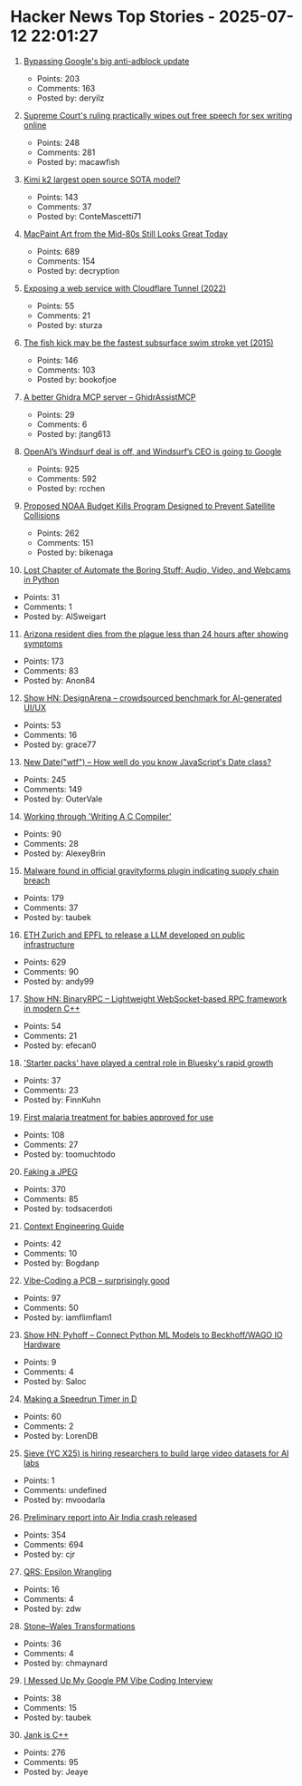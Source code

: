 # Hacker News Top Stories - 2025-07-12 22:01:27

1. [Bypassing Google's big anti-adblock update](https://0x44.xyz/blog/web-request-blocking/)
   - Points: 203
   - Comments: 163
   - Posted by: deryilz

2. [Supreme Court's ruling practically wipes out free speech for sex writing online](https://ellsberg.substack.com/p/free-speech)
   - Points: 248
   - Comments: 281
   - Posted by: macawfish

3. [Kimi k2 largest open source SOTA model?](https://github.com/MoonshotAI/Kimi-K2)
   - Points: 143
   - Comments: 37
   - Posted by: ConteMascetti71

4. [MacPaint Art from the Mid-80s Still Looks Great Today](https://blog.decryption.net.au/posts/macpaint.html)
   - Points: 689
   - Comments: 154
   - Posted by: decryption

5. [Exposing a web service with Cloudflare Tunnel (2022)](https://erisa.dev/exposing-a-web-service-with-cloudflare-tunnel/)
   - Points: 55
   - Comments: 21
   - Posted by: sturza

6. [The fish kick may be the fastest subsurface swim stroke yet (2015)](https://nautil.us/is-this-new-swim-stroke-the-fastest-yet-235511/)
   - Points: 146
   - Comments: 103
   - Posted by: bookofjoe

7. [A better Ghidra MCP server – GhidrAssistMCP](https://github.com/jtang613/GhidrAssistMCP)
   - Points: 29
   - Comments: 6
   - Posted by: jtang613

8. [OpenAI’s Windsurf deal is off, and Windsurf’s CEO is going to Google](https://www.theverge.com/openai/705999/google-windsurf-ceo-openai)
   - Points: 925
   - Comments: 592
   - Posted by: rcchen

9. [Proposed NOAA Budget Kills Program Designed to Prevent Satellite Collisions](https://skyandtelescope.org/astronomy-news/proposed-noaa-budget-kills-program-to-prevent-satellite-collisions/)
   - Points: 262
   - Comments: 151
   - Posted by: bikenaga

10. [Lost Chapter of Automate the Boring Stuff: Audio, Video, and Webcams in Python](https://inventwithpython.com/blog/lost-av-chapter.html)
   - Points: 31
   - Comments: 1
   - Posted by: AlSweigart

11. [Arizona resident dies from the plague less than 24 hours after showing symptoms](https://www.independent.co.uk/news/health/arizona-plague-death-cases-b2787325.html)
   - Points: 173
   - Comments: 83
   - Posted by: Anon84

12. [Show HN: DesignArena – crowdsourced benchmark for AI-generated UI/UX](https://www.designarena.ai/)
   - Points: 53
   - Comments: 16
   - Posted by: grace77

13. [New Date("wtf") – How well do you know JavaScript's Date class?](https://jsdate.wtf)
   - Points: 245
   - Comments: 149
   - Posted by: OuterVale

14. [Working through 'Writing A C Compiler'](https://jollygoodsw.wordpress.com/2025/03/13/working-through-writing-a-c-compiler/)
   - Points: 90
   - Comments: 28
   - Posted by: AlexeyBrin

15. [Malware found in official gravityforms plugin indicating supply chain breach](https://patchstack.com/articles/critical-malware-found-in-gravityforms-official-plugin-site/)
   - Points: 179
   - Comments: 37
   - Posted by: taubek

16. [ETH Zurich and EPFL to release a LLM developed on public infrastructure](https://ethz.ch/en/news-and-events/eth-news/news/2025/07/a-language-model-built-for-the-public-good.html)
   - Points: 629
   - Comments: 90
   - Posted by: andy99

17. [Show HN: BinaryRPC – Lightweight WebSocket-based RPC framework in modern C++](https://github.com/efecan0/binaryrpc-framework)
   - Points: 54
   - Comments: 21
   - Posted by: efecan0

18. ['Starter packs' have played a central role in Bluesky's rapid growth](https://www.tu-darmstadt.de/universitaet/aktuelles_meldungen/einzelansicht_512064.en.jsp)
   - Points: 37
   - Comments: 23
   - Posted by: FinnKuhn

19. [First malaria treatment for babies approved for use](https://www.bbc.com/news/articles/c89e872jdjxo)
   - Points: 108
   - Comments: 27
   - Posted by: toomuchtodo

20. [Faking a JPEG](https://www.ty-penguin.org.uk/~auj/blog/2025/03/25/fake-jpeg/)
   - Points: 370
   - Comments: 85
   - Posted by: todsacerdoti

21. [Context Engineering Guide](https://nlp.elvissaravia.com/p/context-engineering-guide)
   - Points: 42
   - Comments: 10
   - Posted by: Bogdanp

22. [Vibe-Coding a PCB – surprisingly good](https://atomic14.substack.com/p/vibe-coding-a-pcb-surprisingly-good)
   - Points: 97
   - Comments: 50
   - Posted by: iamflimflam1

23. [Show HN: Pyhoff – Connect Python ML Models to Beckhoff/WAGO IO Hardware](https://github.com/Nonannet/pyhoff)
   - Points: 9
   - Comments: 4
   - Posted by: Saloc

24. [Making a Speedrun Timer in D](https://bradley.chatha.dev/blog/linux-speedrun-timer-dlang/post/)
   - Points: 60
   - Comments: 2
   - Posted by: LorenDB

25. [Sieve (YC X25) is hiring researchers to build large video datasets for AI labs](https://sievedata.com/about/jobs)
   - Points: 1
   - Comments: undefined
   - Posted by: mvoodarla

26. [Preliminary report into Air India crash released](https://www.bbc.co.uk/news/live/cx20p2x9093t)
   - Points: 354
   - Comments: 694
   - Posted by: cjr

27. [QRS: Epsilon Wrangling](https://www.tbray.org/ongoing/When/202x/2025/07/07/Epsilon-Wrangling)
   - Points: 16
   - Comments: 4
   - Posted by: zdw

28. [Stone–Wales Transformations](https://johncarlosbaez.wordpress.com/2025/07/12/stone-wales-transformation/)
   - Points: 36
   - Comments: 4
   - Posted by: chmaynard

29. [I Messed Up My Google PM Vibe Coding Interview](https://old.reddit.com/r/ProductManagement/comments/1lw9r9h/i_messed_up_my_google_pm_vibe_coding_interview/)
   - Points: 38
   - Comments: 15
   - Posted by: taubek

30. [Jank is C++](https://jank-lang.org/blog/2025-07-11-jank-is-cpp/)
   - Points: 276
   - Comments: 95
   - Posted by: Jeaye

